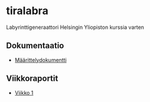 # tiralabra
Labyrinttigeneraattori Helsingin Yliopiston kurssia varten

## Dokumentaatio
* [Määrittelydokumentti](/docs/MAARITTELYDOKUMENTTI.md)

## Viikkoraportit
* [Viikko 1](/docs/Viikkoraportit/Viikkoraportti_1.md)
